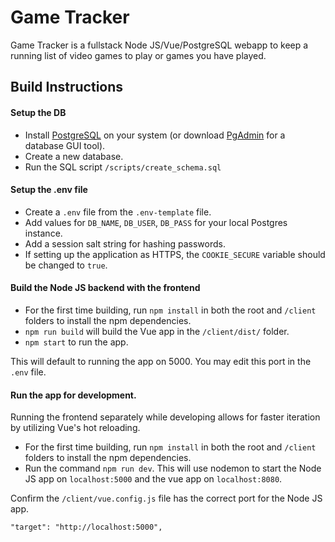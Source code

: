 # Game Tracker

Game Tracker is a fullstack Node JS/Vue/PostgreSQL webapp to keep a running list of video games to play or games you have played.


## Build Instructions

#### Setup the DB

* Install [PostgreSQL](https://www.postgresql.org/download/) on your system (or download [PgAdmin](https://www.postgresql.org/download/) for a database GUI tool).
* Create a new database.
* Run the SQL script `/scripts/create_schema.sql`

#### Setup the .env file

* Create a `.env` file from the `.env-template` file.
* Add values for `DB_NAME`, `DB_USER`, `DB_PASS` for your local Postgres instance.
* Add a session salt string for hashing passwords.
* If setting up the application as HTTPS, the `COOKIE_SECURE` variable should be changed to `true`.

#### Build the Node JS backend with the frontend

* For the first time building, run `npm install` in both the root and `/client` folders to install the npm dependencies.
* `npm run build` will build the Vue app in the `/client/dist/` folder.
* `npm start` to run the app.

This will default to running the app on 5000. You may edit this port in the `.env` file.

#### Run the app for development.

Running the frontend separately while developing allows for faster iteration by utilizing Vue's hot reloading.

* For the first time building, run `npm install` in both the root and `/client` folders to install the npm dependencies.
* Run the command `npm run dev`. This will use nodemon to start the Node JS app on `localhost:5000` and the vue app on `localhost:8080`.

Confirm the `/client/vue.config.js` file has the correct port for the Node JS app.

```
"target": "http://localhost:5000",
```
